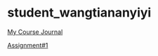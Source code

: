 # student_wangtiananyiyi
[ My Course Journal ](https://github.com/bcb420-2020/student_wangtiananyiyi/wiki/Haoan-Wang's-Course-Journal) 

[Assignment#1](ASS1_Haoan.html)

